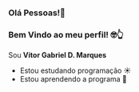 ### Olá Pessoas!👋
### Bem Vindo ao meu perfil! 🤓👆

Sou **Vitor Gabriel D. Marques**

- Estou estudando programação :sunny:
- Estou aprendendo a programa :snake:
